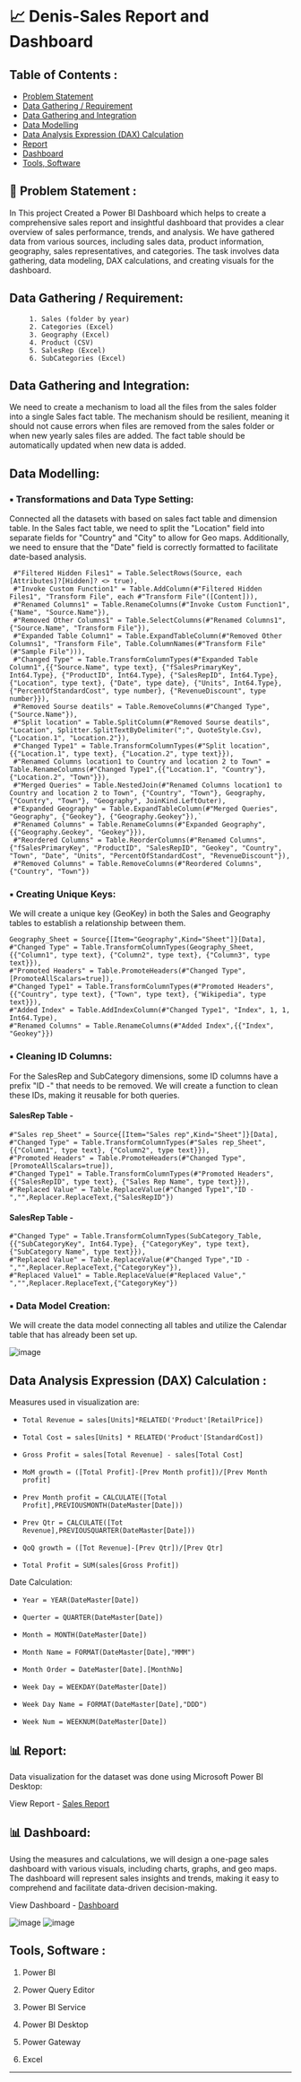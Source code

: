 # :chart_with_upwards_trend: Denis-Sales Report and Dashboard

## Table of Contents :

- [Problem Statement](https://github.com/yogeshkasar778/Denis-Retail_sales_report_and_dashboard#problem-statement-)
- [Data Gathering / Requirement](https://github.com/yogeshkasar778/Denis-Retail_sales_report_and_dashboard#data-gathering--requirement)
- [Data Gathering and Integration](https://github.com/yogeshkasar778/Denis-Retail_sales_report_and_dashboard#data-gathering-and-integration)
- [Data Modelling](https://github.com/yogeshkasar778/Denis-Retail_sales_report_and_dashboard#data-modelling)
- [Data Analysis Expression (DAX) Calculation ](https://github.com/yogeshkasar778/Denis-Retail_sales_report_and_dashboard#data-analysis-expression-dax-calculation-)
- [Report](https://github.com/yogeshkasar778/Denis-Retail_sales_report_and_dashboard#bar_chart-report)
- [Dashboard](https://github.com/yogeshkasar778/Denis-Retail_sales_report_and_dashboard#bar_chart-dashboard)
- [Tools, Software](https://github.com/yogeshkasar778/Denis-Retail_sales_report_and_dashboard#tools-software-)

## :dart: Problem Statement :

In This project Created a Power BI Dashboard which helps to create a comprehensive sales report and insightful dashboard that provides a clear overview of sales performance, trends, and analysis. 
We have gathered data from various sources, including sales data, product information, geography, sales representatives, and categories. The task involves data gathering, data modeling, DAX calculations, 
and creating visuals for the dashboard.

## Data Gathering / Requirement:
         1. Sales (folder by year)
         2. Categories (Excel)
         3. Geography (Excel)
         4. Product (CSV)
         5. SalesRep (Excel)
         6. SubCategories (Excel)

## Data Gathering and Integration:
We need to create a mechanism to load all the files from the sales folder into a single Sales fact table. The mechanism should be resilient, meaning it should not cause errors when files are removed from the sales folder or when new yearly sales files are added. The fact table should be automatically updated when new data is added.

## Data Modelling:
  ### :black_small_square: Transformations and Data Type Setting:
Connected all the datasets with based on sales fact table and dimension table. In the Sales fact table, we need to split the "Location" field into separate fields for "Country" and "City" to allow for Geo maps. Additionally, we need to ensure that the "Date" field is correctly formatted to facilitate date-based analysis.

     #"Filtered Hidden Files1" = Table.SelectRows(Source, each [Attributes]?[Hidden]? <> true),
     #"Invoke Custom Function1" = Table.AddColumn(#"Filtered Hidden Files1", "Transform File", each #"Transform File"([Content])),
     #"Renamed Columns1" = Table.RenameColumns(#"Invoke Custom Function1", {"Name", "Source.Name"}),
     #"Removed Other Columns1" = Table.SelectColumns(#"Renamed Columns1", {"Source.Name", "Transform File"}), 
     #"Expanded Table Column1" = Table.ExpandTableColumn(#"Removed Other Columns1", "Transform File", Table.ColumnNames(#"Transform File"(#"Sample File"))),  
     #"Changed Type" = Table.TransformColumnTypes(#"Expanded Table Column1",{{"Source.Name", type text}, {"fSalesPrimaryKey", Int64.Type}, {"ProductID", Int64.Type}, {"SalesRepID", Int64.Type}, {"Location", type text}, {"Date", type date}, {"Units", Int64.Type}, {"PercentOfStandardCost", type number}, {"RevenueDiscount", type number}}),
     #"Removed Sourse deatils" = Table.RemoveColumns(#"Changed Type",{"Source.Name"}),
     #"Split location" = Table.SplitColumn(#"Removed Sourse deatils", "Location", Splitter.SplitTextByDelimiter(";", QuoteStyle.Csv), {"Location.1", "Location.2"}),
     #"Changed Type1" = Table.TransformColumnTypes(#"Split location",{{"Location.1", type text}, {"Location.2", type text}}),
     #"Renamed Columns location1 to Country and location 2 to Town" = Table.RenameColumns(#"Changed Type1",{{"Location.1", "Country"}, {"Location.2", "Town"}}),
     #"Merged Queries" = Table.NestedJoin(#"Renamed Columns location1 to Country and location 2 to Town", {"Country", "Town"}, Geography, {"Country", "Town"}, "Geography", JoinKind.LeftOuter),
     #"Expanded Geography" = Table.ExpandTableColumn(#"Merged Queries", "Geography", {"Geokey"}, {"Geography.Geokey"}),`
     #"Renamed Columns" = Table.RenameColumns(#"Expanded Geography",{{"Geography.Geokey", "Geokey"}}),
     #"Reordered Columns" = Table.ReorderColumns(#"Renamed Columns",{"fSalesPrimaryKey", "ProductID", "SalesRepID", "Geokey", "Country", "Town", "Date", "Units", "PercentOfStandardCost", "RevenueDiscount"}),
     #"Removed Columns" = Table.RemoveColumns(#"Reordered Columns",{"Country", "Town"})
     
  ### :black_small_square: Creating Unique Keys:
  We will create a unique key (GeoKey) in both the Sales and Geography tables to establish a relationship between them.
  
    Geography_Sheet = Source{[Item="Geography",Kind="Sheet"]}[Data],
    #"Changed Type" = Table.TransformColumnTypes(Geography_Sheet,{{"Column1", type text}, {"Column2", type text}, {"Column3", type text}}),
    #"Promoted Headers" = Table.PromoteHeaders(#"Changed Type", [PromoteAllScalars=true]),
    #"Changed Type1" = Table.TransformColumnTypes(#"Promoted Headers",{{"Country", type text}, {"Town", type text}, {"Wikipedia", type text}}),
    #"Added Index" = Table.AddIndexColumn(#"Changed Type1", "Index", 1, 1, Int64.Type),
    #"Renamed Columns" = Table.RenameColumns(#"Added Index",{{"Index", "Geokey"}}) 
    
  ### :black_small_square: Cleaning ID Columns:
  For the SalesRep and SubCategory dimensions, some ID columns have a prefix "ID -" that needs to be removed. We will create a function to clean these IDs, making it reusable for both queries.
  #### SalesRep Table - 
  
    #"Sales rep_Sheet" = Source{[Item="Sales rep",Kind="Sheet"]}[Data],
    #"Changed Type" = Table.TransformColumnTypes(#"Sales rep_Sheet",{{"Column1", type text}, {"Column2", type text}}),
    #"Promoted Headers" = Table.PromoteHeaders(#"Changed Type", [PromoteAllScalars=true]),
    #"Changed Type1" = Table.TransformColumnTypes(#"Promoted Headers",{{"SalesRepID", type text}, {"Sales Rep Name", type text}}),
    #"Replaced Value" = Table.ReplaceValue(#"Changed Type1","ID - ","",Replacer.ReplaceText,{"SalesRepID"})
    
  #### SalesRep Table -
  
    #"Changed Type" = Table.TransformColumnTypes(SubCategory_Table,{{"SubCategoryKey", Int64.Type}, {"CategoryKey", type text}, {"SubCategory Name", type text}}),
    #"Replaced Value" = Table.ReplaceValue(#"Changed Type","ID -","",Replacer.ReplaceText,{"CategoryKey"}),
    #"Replaced Value1" = Table.ReplaceValue(#"Replaced Value"," ","",Replacer.ReplaceText,{"CategoryKey"})
    
  ### :black_small_square: Data Model Creation:
We will create the data model connecting all tables and utilize the Calendar table that has already been set up.

![image](https://github.com/yogeshkasar778/Denis-Retail_sales_report_and_dashboard/assets/118357991/f8eee6be-c099-4abb-a182-ff7996d511a5)


## Data Analysis Expression (DAX) Calculation :
Measures used in visualization are:

- `Total Revenue = sales[Units]*RELATED('Product'[RetailPrice])`
  
- `Total Cost = sales[Units] * RELATED('Product'[StandardCost])`
  
- `Gross Profit = sales[Total Revenue] - sales[Total Cost]`
  
- `MoM growth = ([Total Profit]-[Prev Month profit])/[Prev Month profit]`
  
- `Prev Month profit = CALCULATE([Total Profit],PREVIOUSMONTH(DateMaster[Date]))`
  
- `Prev Qtr = CALCULATE([Tot Revenue],PREVIOUSQUARTER(DateMaster[Date]))`
  
- `QoQ growth = ([Tot Revenue]-[Prev Qtr])/[Prev Qtr]`
  
- `Total Profit = SUM(sales[Gross Profit])`
    
Date Calculation:

- `Year = YEAR(DateMaster[Date]) `
  
- `Querter = QUARTER(DateMaster[Date])`
  
- `Month = MONTH(DateMaster[Date])`
  
- `Month Name = FORMAT(DateMaster[Date],"MMM")`
  
- `Month Order = DateMaster[Date].[MonthNo]`
  
- `Week Day = WEEKDAY(DateMaster[Date])`
  
- `Week Day Name = FORMAT(DateMaster[Date],"DDD")`
  
- `Week Num = WEEKNUM(DateMaster[Date])`

## :bar_chart: Report:
Data visualization for the dataset was done using Microsoft Power BI Desktop:

View Report - [Sales Report](https://app.powerbi.com/links/v8u0gUhEvS?ctid=b9cd496c-35ed-4f56-9942-e91f9a3d8d48&pbi_source=linkShare)

## :bar_chart: Dashboard:
Using the measures and calculations, we will design a one-page sales dashboard with various visuals, including charts, graphs, and geo maps. The dashboard will represent sales insights and trends, making it easy to comprehend and facilitate data-driven decision-making.

View Dashboard - [Dashboard](https://app.powerbi.com/Redirect?action=OpenDashboard&appId=9faf2422-baa8-412d-9935-e4ced5c261c5&dashboardObjectId=8aed4c0b-0a8d-45b7-9a6f-b1b042c25d0e&ctid=b9cd496c-35ed-4f56-9942-e91f9a3d8d48&pbi_source=appShareLink&portalSessionId=fd2521d3-9594-4e1c-b58d-aa8ba8cf8761)

![image](https://github.com/yogeshkasar778/Denis-Retail_sales_report_and_dashboard/assets/118357991/91f3054f-7a64-4b35-a755-5aa7d424ca50)
![image](https://github.com/yogeshkasar778/Denis-Retail_sales_report_and_dashboard/assets/118357991/3ee58995-7610-4cc6-9f08-d51ff212e619)


## Tools, Software :

1. Power BI

2. Power Query Editor

3. Power BI Service

4. Power BI Desktop

5. Power Gateway

6. Excel

***
